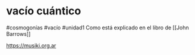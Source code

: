 # vacío cuántico 
#cosmogonías #vacío #unidad1 
Como está explicado en el libro de [[John Barrows]] 


https://musiki.org.ar
